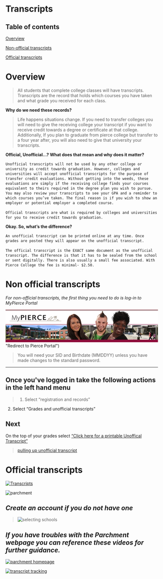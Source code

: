 # Transcripts

## Table of contents

[Overview](#Overview)

[Non-official transcripts](#non-official-transcripts)

[Official transcripts](#Official-transcripts)

# Overview

> All students that complete college classes will have transcripts. Transcripts are the record that holds which courses you have taken and what grade you received for each class. 

**Why do we need these records?**

> Life happens situations change. If you need to transfer colleges you will need to give the receiving college your transcript if you want to receive credit towards a degree or certificate at that college. Additionally, If you plan to graduate from pierce college but transfer to a four year after, you will also need to give that university your transcripts. 

**Official, Unofficial…? What does that mean and why does it matter?**

    Unofficial transcripts will not be used by any other college or university as credit towards graduation. However, colleges and universities will accept unofficial transcripts for the purpose of transfer credit evaluations. Without getting into the weeds, these evaluations are simply if the receiving college finds your courses equivalent to theirs required in the degree plan you wish to pursue. You may also review your transcripts to see your GPA and a reminder to which courses you’ve taken. The final reason is if you wish to show an employer or potential employer a completed course.

    Official transcripts are what is required by colleges and universities for you to receive credit towards graduation.

**Okay. So, what’s the difference?**

    An unofficial transcript can be printed online at any time. Once grades are posted they will appear on the unofficial transcript. 

    The official transcript is the EXACT same document as the unofficial transcript. The difference is that it has to be sealed from the school or sent digitally. There is also usually a small fee associated. With Pierce College the fee is minimal- $2.50.

# Non official transcripts


*For non-official transcripts, the first thing you need to do is log-in to MyPierce Portal*

[![MyPierce homepage]( https://github.com/Megameggers/E235/blob/ac16a7b3403bc56c10028ddffbe91dd46814f9a0/my_pierce_header.jpeg?raw=true)](https://my.pierce.ctc.edu/WebApps/MyPierce/StudentLogin.aspx?ReturnUrl=%2FWebApps%2FMyPierce%2F) "Redirect to Pierce Portal")


>You will need your SID and Birthdate (MMDDYY) unless you have made changes to the standard password.

---

## **Once you've logged in** take the following actions in the left hand menu

> 1. Select “registration and records”
2. Select “Grades and unofficial transcripts”

## Next

On the top of your grades select [“Click here for a printable Unoffical Transcript”](https://www.ctc.edu/~p110wts/student/kiosk/waci002.html)

>[pulling up unofficial transcript]( https://github.com/Megameggers/E235/blob/Transcripts-images/actual_unofficial_transcript.jpeg?raw=true)

# Official transcripts

[![Transcripts](https://i.imgur.com/7rXqBmH.jpg)]([https://www.pierce.ctc.edu/transcripts](https://www.pierce.ctc.edu/transcripts) "redirects to transcripts")

![parchment](https://j.gifs.com/yo5jRR.gif)

## *Create an account if you do not have one*

>![selecting schools](https://j.gifs.com/WLvVyJ.gif)

## *If you have troubles with the Parchment webpage you can reference these videos for further guidance.*

[![parchment homepage](https://www.parchment.com/u/asset/Parchment.Common/img/logos/banner_logo.png)](https://youtu.be/0-GDRBBX1Q8 "Redirect to youtube")

[![transcript tracking](http://www.washtenawchristian.org/editoruploads/images/transcriptlink.png)](https://youtu.be/GllNecL94y0 "Redirect to youtube")  

